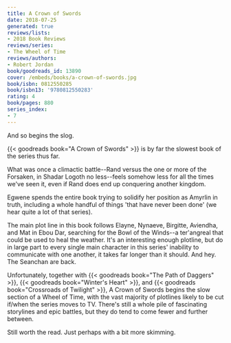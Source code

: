 ```yaml
---
title: A Crown of Swords
date: 2018-07-25
generated: true
reviews/lists:
- 2018 Book Reviews
reviews/series:
- The Wheel of Time
reviews/authors:
- Robert Jordan
book/goodreads_id: 13890
cover: /embeds/books/a-crown-of-swords.jpg
book/isbn: 0812550285
book/isbn13: '9780812550283'
rating: 4
book/pages: 880
series_index:
- 7
---
```

And so begins the slog.  

{{< goodreads book="A Crown of Swords" >}} is by far the slowest book of the series thus far.  

<!--more-->

What was once a climactic battle--Rand versus the one or more of the Forsaken, in Shadar Logoth no less--feels somehow less for all the times we've seen it, even if Rand does end up conquering another kingdom.  

Egwene spends the entire book trying to solidify her position as Amyrlin in truth, including a whole handful of things 'that have never been done' (we hear quite a lot of that series).  

The main plot line in this book follows Elayne, Nynaeve, Birgitte, Aviendha, and Mat in Ebou Dar, searching for the Bowl of the Winds--a ter'angreal that could be used to heal the weather. It's an interesting enough plotline, but do in large part to every single main character in this series' inability to communicate with one another, it takes far longer than it should. And hey. The Seanchan are back.  

Unfortunately, together with {{< goodreads book="The Path of Daggers" >}}, {{< goodreads book="Winter's Heart" >}}, and {{< goodreads book="Crossroads of Twilight" >}}, A Crown of Swords begins the slow section of a Wheel of Time, with the vast majority of plotlines likely to be cut if/when the series moves to TV. There's still a whole pile of fascinating storylines and epic battles, but they do tend to come fewer and further between.  

Still worth the read. Just perhaps with a bit more skimming.